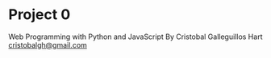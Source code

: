 # Project 0

Web Programming with Python and JavaScript
By Cristobal Galleguillos Hart
cristobalgh@gmail.com
